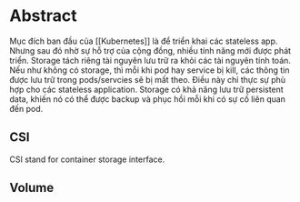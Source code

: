---
---
# Abstract

Mục đích ban đầu của [[Kubernetes]] là để triển khai các stateless app. Nhưng sau đó nhờ sự hỗ trợ của cộng đồng, nhiều tính năng mới được phát triển. Storage tách riêng tài nguyên lưu trữ ra khỏi các tài nguyên tính toán. Nếu như không có storage, thì mỗi khi pod hay service bị kill, các thông tin được lưu trữ trong pods/servcies sẽ bị mất theo. Điều này chỉ thực sự phù hợp cho các stateless application. Storage có khả năng lưu trữ persistent data, khiến nó có thể được backup và phục hồi mỗi khi có sự cố liên quan đến pod.

## CSI
CSI stand for container storage interface. 
## Volume

